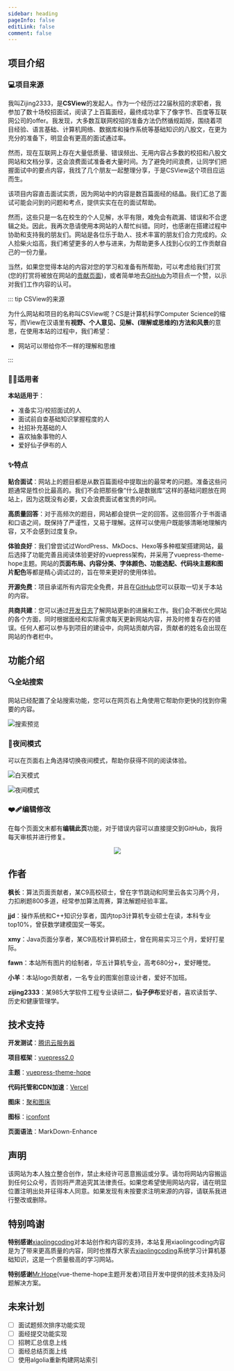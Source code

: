 ```yaml
---
sidebar: heading
pageInfo: false
editLink: false
comment: false
---
```




## 项目介绍

### 💻项目来源

我叫Zijing2333，是**CSView**的发起人。作为一个经历过22届秋招的求职者，我参加了数十场校招面试，阅读了上百篇面经，最终成功拿下了像字节、百度等互联网公司的offer。我发现，大多数互联网校招的准备方法仍然循规蹈矩，围绕着项目经验、语言基础、计算机网络、数据库和操作系统等基础知识的八股文，在更为充分的准备下，明显会有更高的面试通过率。

然而，现在互联网上存在大量低质量、错误频出、无用内容占多数的校招和八股文网站和文档分享，这会浪费面试准备者大量时间。为了避免时间浪费，让同学们把握面试中的要点内容，我找了几个朋友一起整理分享，于是CSView这个项目应运而生。

该项目内容直击面试实质，因为网站中的内容是数百篇面经的结晶。我们汇总了面试可能会问到的问题和考点，提供实实在在的面试帮助。

然而，这些只是一名在校生的个人见解，水平有限，难免会有疏漏、错误和不合逻辑之处。因此，我再次恳请使用本网站的人帮忙纠错。同时，也感谢在搭建过程中协助和支持我的朋友们。网站是各位乐于助人、技术丰富的朋友们合力完成的。众人拾柴火焰高，我们希望更多的人参与进来，为帮助更多人找到心仪的工作贡献自己的一份力量。

当然，如果您觉得本站的内容对您的学习和准备有所帮助，可以考虑给我们打赏(您的打赏将被放在网站的[贡献页面](https://www.csview.cn/website-contribution))，或者简单地去[GitHub](https://github.com/zijing2333/CSView)为项目点一个赞，以示对我们工作内容的认可。



::: tip CSView的来源

为什么网站和项目的名称叫CSView呢？CS是计算机科学Computer Science的缩写，而View在汉语里有**视野、个人意见、见解、(理解或思维的)方法和风景**的意思，在使用本站的过程中，我们希望：

- 网站可以带给你不一样的理解和思维

:::

### 🧑‍💻适用者

**本站适用于**：

- 准备实习/校招面试的人
- 面试前自查基础知识掌握程度的人
- 社招补充基础的人
- 喜欢抽象事物的人
- 爱好仙子伊布的人


### ✨特点

**贴合面试**：网站上的题目都是从数百篇面经中提取出的最常考的问题。准备这些问题通常是性价比最高的。我们不会把那些像“什么是数据库”这样的基础问题放在网站上，因为这既没有必要，又会浪费面试者宝贵的时间。

**高质量回答**：对于高频次的题目，网站都会提供一定的回答。这些回答介于书面语和口语之间，既保持了严谨性，又易于理解。这样可以使用户既能够清晰地理解内容，又不会感到过度复杂。

**体验良好**：我们曾尝试过WordPress、MkDocs、Hexo等多种框架搭建网站，最后选择了功能完善且阅读体验更好的vuepress架构，并采用了vuepress-theme-hope主题。网站的**页面布局、内容分类、字体颜色、功能选配、代码块主题和图片配色**等都是精心调试过的，旨在带来更好的使用体验。

**开源免费**：项目承诺所有内容完全免费，并且在[GitHub](https://github.com/zijing2333/CSView)您可以获取一切关于本站的内容。

**共商共建**：您可以通过[开发日志](https://www.csview.cn/development-log)了解网站更新的进展和工作。我们会不断优化网站的各个方面，同时根据面经和实际需求每天更新网站内容，并及时修复存在的错误。任何人都可以参与到项目的建设中，向网站贡献内容，贡献者的姓名会出现在网站的作者栏中。



## 功能介绍

### 🔍全站搜索

网站已经配置了全站搜索功能，您可以在网页右上角使用它帮助你更快的找到你需要的内容。

![搜索预览](https://pic.imgdb.cn/item/63eb58a8f144a0100782d32c.jpg)

### 🌙夜间模式

可以在页面右上角选择切换夜间模式，帮助你获得不同的阅读体验。

![白天模式](https://pic.imgdb.cn/item/63eb590ef144a01007837dcb.jpg)

![夜间模式](https://pic.imgdb.cn/item/63eb5936f144a0100783c065.jpg)



### ❤‍🩹编辑修改

在每个页面文末都有**编辑此页**功能，对于错误内容可以直接提交到GitHub，我将每天审核并进行修复。

<div align=center>
<img src="https://pic.imgdb.cn/item/63eb599ff144a010078468a2.jpg" />
</div>

## 作者

**枫长**：算法页面贡献者，某C9高校硕士，曾在字节跳动和阿里云各实习两个月，力扣刷题800多道，经常参加算法周赛，算法解题经验丰富。

**jjd**：操作系统和C++知识分享者，国内top3计算机专业硕士在读，本科专业top10%，曾获数学建模国奖一等奖。

**xmy**：Java页面分享者，某C9高校计算机硕士，曾在网易实习三个月，爱好打星际。

**fawn**：本站所有图片的绘制者，华五计算机专业，高考680分+，爱好睡觉。

**小羊**：本站logo贡献者，一名专业的图案创意设计者，爱好不加班。

**zijing2333**：某985大学软件工程专业读研二，**仙子伊布**爱好者，喜欢读哲学、历史和健康管理学。

## 技术支持

**开发测试**：[腾讯云服务器](https://github.com/zijing2333/CSView)

**项目框架**：[vuepress2.0](https://v2.vuepress.vuejs.org/)

**主题**：[vuepress-theme-hope](https://theme-hope.vuejs.press/)

**代码托管和CDN加速**：[Vercel](https://vercel.com/)

**图床**：[聚和图床](https://www.superbed.cn/)

**图标**：[iconfont](https://www.iconfont.cn/)

**页面语法**：MarkDown-Enhance



## 声明

该网站为本人独立整合创作，禁止未经许可恶意搬运或分享。请勿将网站内容搬运到任何公众号，否则将严肃追究其法律责任。如果您希望使用网站内容，请在明显位置注明出处并征得本人同意。如果发现有未按要求注明来源的内容，请联系我进行整改或删除。

## 特别鸣谢

**特别感谢**[xiaolingcoding](https://xiaolincoding.com/)对本站创作和内容的支持，本站复用xiaolingcoding内容是为了带来更高质量的内容，同时也推荐大家去[xiaolingcoding](https://xiaolincoding.com/)系统学习计算机基础知识，这是一个质量极高的学习网站。

**特别感谢**[Mr.Hope](https://mrhope.site/)(vue-theme-hope主题开发者)项目开发中提供的技术支持及问题解决方案。

## 未来计划

- [ ] 面试题频次排序功能实现
- [ ] 面经提交功能实现
- [ ] 招聘汇总信息上线
- [ ] 面经总结页面上线
- [ ] 使用algolia重新构建网站索引
